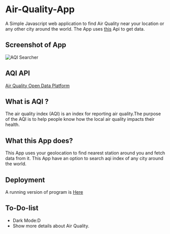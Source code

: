 # Air-Quality-App
A Simple Javascript web application to find Air Quality near your location or any other city around the world. The App uses [this](https://aqicn.org/api/) Api to get data.

## Screenshot of App
![AQI Searcher](https://raw.githubusercontent.com/Reliance-FYP/AQI-Levels-Searcher/main/app.png)

## AQI API 
[Air Quality Open Data Platform](https://aqicn.org/data-platform/token-confirm/74a44847-07ca-47ad-903f-1e466cfe3bc3)

## What is AQI ?
The air quality index (AQI) is an index for reporting air quality.The purpose of the AQI is to help people know how the local air quality impacts their health. 

## What this App does?
This App uses your geolocation to find nearest station around you and fetch data from it.
This App have an option to search aqi index of any city around the world.

## Deployment
A running version of program is [Here](https://reliance-fyp.github.io/AQI-Levels-Searcher/)

## To-Do-list
* Dark Mode:D
* Show more details about Air Quality.

